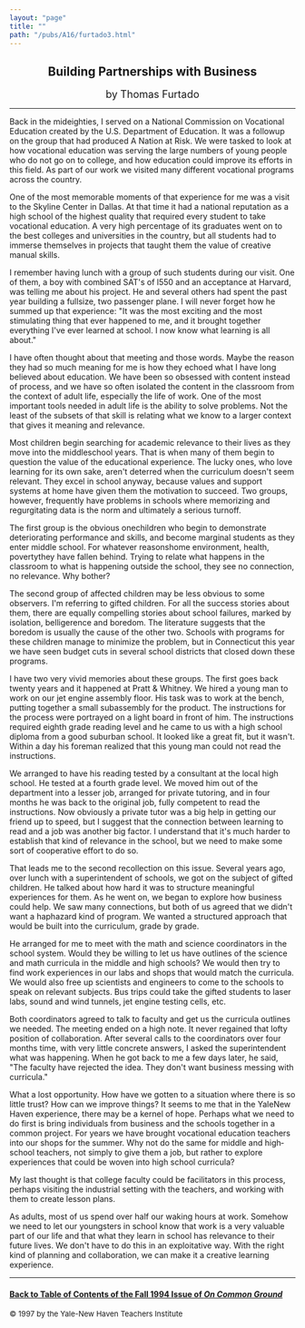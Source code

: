 ```yaml
---
layout: "page"
title: ""
path: "/pubs/A16/furtado3.html"
---
```

<main>
<center>
<h2>
Building Partnerships with Business</h2>
<p><font size="+1">by Thomas Furtado</font>
</p></center><hr/>
Back in the mid­eighties, I served on a National Commission on
Vocational Education created by the U.S. Department of Education.  It  was
a follow­up on the group that had produced A Nation at Risk.   We
were tasked to look at how vocational education was serving the  large
numbers of young people who do not go on to college, and how  education
could improve its efforts in this field.  As part of our work  we visited
many different vocational programs across the country.
<p>
One of the most memorable moments of that experience for me was a  visit
to the Skyline Center in Dallas.  At that time it had a national
reputation as a high school of the highest quality that required every
student to take vocational education.  A very high percentage of its
graduates went on to the best colleges and universities in the  country,
but all students had to immerse themselves in projects that  taught them
the value of creative manual skills.
</p><p>
I remember having lunch with a group of such students during our  visit.
One of them, a boy with combined SAT's of l550 and an  acceptance at
Harvard, was telling me about his project.  He and  several others had
spent the past year building a full­size, two­ passenger plane.
I will never forget how he summed up that  experience:  "It was the most
exciting and the most stimulating thing  that ever happened to me, and it
brought together everything I've  ever learned at school.  I now know what
learning is all about."
</p><p>
I have often thought about that meeting and those words.  Maybe  the
reason they had so much meaning for me is how they echoed  what I have
long believed about education.  We have been so  obsessed with content
instead of process, and we have so often  isolated the content in the
classroom from the context of adult life,  especially the life of work.
One of the most important tools needed  in adult life is the ability to
solve problems.  Not the least of the  subsets of that skill is relating
what we know to a larger context that  gives it meaning and relevance.  
</p><p>
Most children begin searching for academic relevance to their lives  as
they move into the middle­school years.  That is when many of  them
begin to question the value of the educational experience.  The  lucky
ones, who love learning for its own sake, aren't deterred when  the
curriculum doesn't seem relevant.  They excel in school anyway,  because
values and support systems at home have given them the  motivation to
succeed.  Two groups, however, frequently have  problems in schools where
memorizing and regurgitating data is the  norm and ultimately a serious
turn­off.
</p><p>
The first group is the obvious one­children who begin to demonstrate
deteriorating performance and skills, and become marginal students  as
they enter middle school.  For whatever reasons­home  environment,
health, poverty­they have fallen behind.  Trying to  relate what
happens in the classroom to what is happening outside  the school, they
see no connection, no relevance.  Why bother?
</p><p>
The second group of affected children may be less obvious to some
observers.  I'm referring to gifted children.  For all the success stories
about them, there are equally compelling stories about school  failures,
marked by isolation, belligerence and boredom.  The  literature suggests
that the boredom is usually the cause of the other  two.  Schools with
programs for these children manage to minimize  the problem, but in
Connecticut this year we have seen budget cuts  in several school
districts that closed down these programs.  
</p><p>
I have two very vivid memories about these groups.  The first goes  back
twenty years and it happened at Pratt &amp; Whitney.  We hired a  young man to
work on our jet engine assembly floor.  His task was to  work at the
bench, putting together a small sub­assembly for the  product.  The
instructions for the process were portrayed on a light  board in front of
him.  The instructions required eighth grade  reading level and he came to
us with a high school diploma from a  good suburban school.  It looked
like a great fit, but it wasn't.  Within  a day his foreman realized that
this young man could not read the  instructions.
</p><p>
We arranged to have his reading tested by a consultant at the local  high
school.  He tested at a fourth grade level.  We moved him out of  the
department into a lesser job, arranged for private tutoring, and  in four
months he was back to the original job, fully competent to  read the
instructions.  Now obviously a private tutor was a big help  in getting
our friend up to speed, but I suggest that the connection  between
learning to read and a job was another big factor.  I  understand that
it's much harder to establish that kind of relevance  in the school, but
we need to make some sort of cooperative effort to  do so.  
</p><p>
That leads me to the second recollection on this issue.  Several years
ago, over lunch with a superintendent of schools, we got on the  subject
of gifted children.  He talked about how hard it was to  structure
meaningful experiences for them.  As he went on, we began  to explore how
business could help.  We saw many connections, but  both of us agreed that
we didn't want a haphazard kind of program.   We wanted a structured
approach that would be built into the  curriculum, grade by grade.
</p><p>
He arranged for me to meet with the math and science coordinators  in the
school system.  Would they be willing to let us have outlines of  the
science and math curricula in the middle and high schools?  We  would then
try to find work experiences in our labs and shops that  would match the
curricula.  We would also free up scientists and  engineers to come to the
schools to speak on relevant subjects.  Bus  trips could take the gifted
students to laser labs, sound and wind  tunnels, jet engine testing cells,
etc.
</p><p>
Both coordinators agreed to talk to faculty and get us the curricula
outlines we needed.  The meeting ended on a high note.  It never  regained
that lofty position of collaboration.  After several calls to  the
coordinators over four months time, with very little concrete  answers, I
asked the superintendent what was happening.  When he  got back to me a
few days later, he said, "The faculty have rejected  the idea.  They don't
want business messing with curricula."
</p><p>
What a lost opportunity.  How have we gotten to a situation where  there
is so little trust?  How can we improve things?  It seems to me  that in
the Yale­New Haven experience, there may be a kernel of  hope.
Perhaps what we need to do first is bring individuals from  business and
the schools together in a  common project.  For years  we have brought
vocational education teachers into our shops for the  summer.  Why not do
the same for middle­ and high­school teachers,  not simply to
give them a job, but rather to explore experiences that  could be woven
into high school curricula?  
</p><p>
My last thought is that college faculty could be facilitators in this
process, perhaps visiting the industrial setting with the teachers, and
working with them to create lesson plans.
</p><p>
As adults, most of us spend over half our waking hours at work.   Somehow
we need to let our youngsters in school know that work is  a very valuable
part of our life and that what they learn in school  has relevance to
their future lives.  We don't have to do this in an  exploitative way.
With the right kind of planning and collaboration,  we can make it a
creative learning experience.  
</p><hr/>
<h4><a href=".\">Back to
Table of Contents of the Fall 1994 Issue of <i>On Common
Ground</i></a>
</h4>
<font size="-1">© 1997 by the Yale-New Haven Teachers Institute
</font></main>